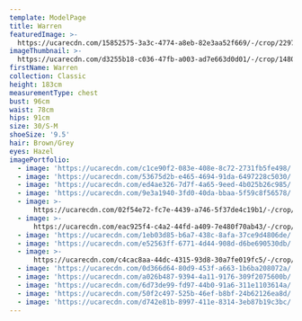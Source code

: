 ```yaml
---
template: ModelPage
title: Warren
featuredImage: >-
  https://ucarecdn.com/15852575-3a3c-4774-a8eb-82e3aa52f669/-/crop/2297x1029/0,60/-/preview/
imageThumbnail: >-
  https://ucarecdn.com/d3255b18-c036-47fb-a003-ad7e663d0d01/-/crop/1480x2162/0,0/-/preview/
firstName: Warren
collection: Classic
height: 183cm
measurementType: chest
bust: 96cm
waist: 78cm
hips: 91cm
size: 30/S-M
shoeSize: '9.5'
hair: Brown/Grey
eyes: Hazel
imagePortfolio:
  - image: 'https://ucarecdn.com/c1ce90f2-083e-408e-8c72-2731fb5fe498/'
  - image: 'https://ucarecdn.com/53675d2b-e465-4694-91da-6497228c5030/'
  - image: 'https://ucarecdn.com/ed4ae326-7d7f-4a65-9eed-4b025b26c985/'
  - image: 'https://ucarecdn.com/9e3a1940-3fd0-40da-bbaa-5f59c8f56578/'
  - image: >-
      https://ucarecdn.com/02f54e72-fc7e-4439-a746-5f37de4c19b1/-/crop/1946x1504/503,128/-/preview/
  - image: >-
      https://ucarecdn.com/eac925f4-c4a2-44fd-a409-7e480f70ab43/-/crop/1367x1963/0,85/-/preview/
  - image: 'https://ucarecdn.com/1eb03d85-b6a7-438c-8afa-37ce9d4806de/'
  - image: 'https://ucarecdn.com/e52563ff-6771-4d44-908d-d6be690530db/'
  - image: >-
      https://ucarecdn.com/c4cac8aa-44dc-4315-93d8-30a7fe019fc5/-/crop/1284x1205/0,79/-/preview/
  - image: 'https://ucarecdn.com/0d366d64-80d9-453f-a663-1b6ba208072a/'
  - image: 'https://ucarecdn.com/a026b487-9394-4a11-9176-309f2075600b/'
  - image: 'https://ucarecdn.com/6d73de99-fd97-44b0-91a6-311e1103614a/'
  - image: 'https://ucarecdn.com/50f2c497-525b-46ef-b8bf-24b62126ea8d/'
  - image: 'https://ucarecdn.com/d742e81b-8997-411e-8314-3eb87b19c3bc/'
---
```


